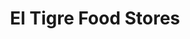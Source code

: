 ---
title: "El Tigre Food Stores"
url: /rio-grande-city/el-tigre-food-stores/
shop: Lebensmittel
---